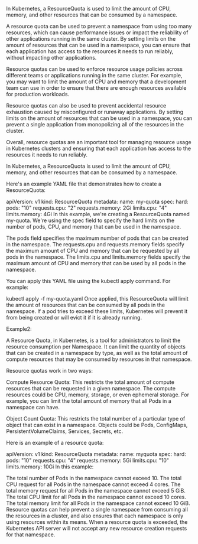 In Kubernetes, a ResourceQuota is used to limit the amount of CPU, memory, and other resources that can be consumed by a namespace.

A resource quota can be used to prevent a namespace from using too many resources, which can cause performance issues or impact the reliability of other applications running in the same cluster. By setting limits on the amount of resources that can be used in a namespace, you can ensure that each application has access to the resources it needs to run reliably, without impacting other applications.

Resource quotas can be used to enforce resource usage policies across different teams or applications running in the same cluster. For example, you may want to limit the amount of CPU and memory that a development team can use in order to ensure that there are enough resources available for production workloads.

Resource quotas can also be used to prevent accidental resource exhaustion caused by misconfigured or runaway applications. By setting limits on the amount of resources that can be used in a namespace, you can prevent a single application from monopolizing all of the resources in the cluster.

Overall, resource quotas are an important tool for managing resource usage in Kubernetes clusters and ensuring that each application has access to the resources it needs to run reliably.

In Kubernetes, a ResourceQuota is used to limit the amount of CPU, memory, and other resources that can be consumed by a namespace.

Here's an example YAML file that demonstrates how to create a ResourceQuota:

apiVersion: v1
kind: ResourceQuota
metadata:
  name: my-quota
spec:
  hard:
    pods: "10"
    requests.cpu: "2"
    requests.memory: 2Gi
    limits.cpu: "4"
    limits.memory: 4Gi
In this example, we're creating a ResourceQuota named my-quota. We're using the spec field to specify the hard limits on the number of pods, CPU, and memory that can be used in the namespace.

The pods field specifies the maximum number of pods that can be created in the namespace. The requests.cpu and requests.memory fields specify the maximum amount of CPU and memory that can be requested by all pods in the namespace. The limits.cpu and limits.memory fields specify the maximum amount of CPU and memory that can be used by all pods in the namespace.

You can apply this YAML file using the kubectl apply command. For example:

kubectl apply -f my-quota.yaml
Once applied, this ResourceQuota will limit the amount of resources that can be consumed by all pods in the namespace. If a pod tries to exceed these limits, Kubernetes will prevent it from being created or will evict it if it is already running.

Example2:

A Resource Quota, in Kubernetes, is a tool for administrators to limit the resource consumption per Namespace. It can limit the quantity of objects that can be created in a namespace by type, as well as the total amount of compute resources that may be consumed by resources in that namespace.

Resource quotas work in two ways:

Compute Resource Quota: This restricts the total amount of compute resources that can be requested in a given namespace. The compute resources could be CPU, memory, storage, or even ephemeral storage. For example, you can limit the total amount of memory that all Pods in a namespace can have.

Object Count Quota: This restricts the total number of a particular type of object that can exist in a namespace. Objects could be Pods, ConfigMaps, PersistentVolumeClaims, Services, Secrets, etc.

Here is an example of a resource quota:

apiVersion: v1
kind: ResourceQuota
metadata:
  name: myquota
spec:
  hard:
    pods: "10"
    requests.cpu: "4"
    requests.memory: 5Gi
    limits.cpu: "10"
    limits.memory: 10Gi
In this example:

The total number of Pods in the namespace cannot exceed 10.
The total CPU request for all Pods in the namespace cannot exceed 4 cores.
The total memory request for all Pods in the namespace cannot exceed 5 GiB.
The total CPU limit for all Pods in the namespace cannot exceed 10 cores.
The total memory limit for all Pods in the namespace cannot exceed 10 GiB.
Resource quotas can help prevent a single namespace from consuming all the resources in a cluster, and also ensures that each namespace is only using resources within its means. When a resource quota is exceeded, the Kubernetes API server will not accept any new resource creation requests for that namespace.
